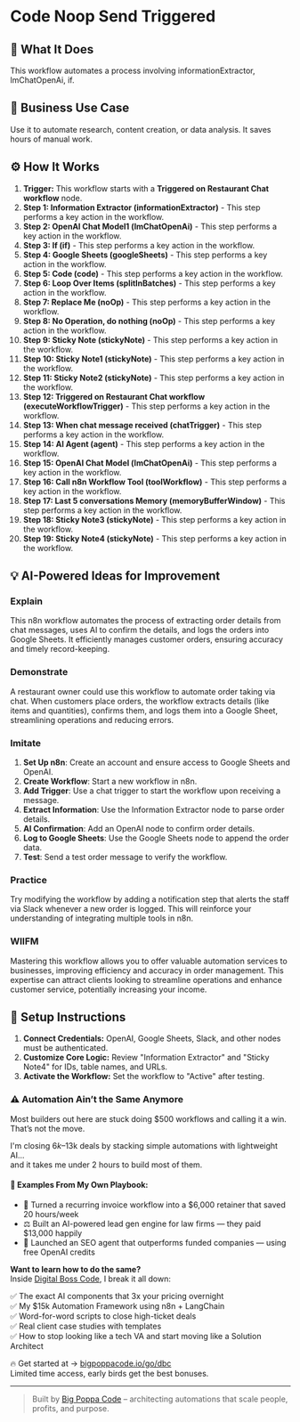 # Code Noop Send Triggered

## 🚀 What It Does
This workflow automates a process involving informationExtractor, lmChatOpenAi, if.

## 💼 Business Use Case
Use it to automate research, content creation, or data analysis. It saves hours of manual work.

## ⚙️ How It Works
1.  **Trigger:** This workflow starts with a **Triggered on Restaurant Chat workflow** node.
2. **Step 1: Information Extractor (informationExtractor)** - This step performs a key action in the workflow.
3. **Step 2: OpenAI Chat Model1 (lmChatOpenAi)** - This step performs a key action in the workflow.
4. **Step 3: If (if)** - This step performs a key action in the workflow.
5. **Step 4: Google Sheets (googleSheets)** - This step performs a key action in the workflow.
6. **Step 5: Code (code)** - This step performs a key action in the workflow.
7. **Step 6: Loop Over Items (splitInBatches)** - This step performs a key action in the workflow.
8. **Step 7: Replace Me (noOp)** - This step performs a key action in the workflow.
9. **Step 8: No Operation, do nothing (noOp)** - This step performs a key action in the workflow.
10. **Step 9: Sticky Note (stickyNote)** - This step performs a key action in the workflow.
11. **Step 10: Sticky Note1 (stickyNote)** - This step performs a key action in the workflow.
12. **Step 11: Sticky Note2 (stickyNote)** - This step performs a key action in the workflow.
13. **Step 12: Triggered on Restaurant Chat workflow (executeWorkflowTrigger)** - This step performs a key action in the workflow.
14. **Step 13: When chat message received (chatTrigger)** - This step performs a key action in the workflow.
15. **Step 14: AI Agent (agent)** - This step performs a key action in the workflow.
16. **Step 15: OpenAI Chat Model (lmChatOpenAi)** - This step performs a key action in the workflow.
17. **Step 16: Call n8n Workflow Tool (toolWorkflow)** - This step performs a key action in the workflow.
18. **Step 17: Last 5 conversations Memory (memoryBufferWindow)** - This step performs a key action in the workflow.
19. **Step 18: Sticky Note3 (stickyNote)** - This step performs a key action in the workflow.
20. **Step 19: Sticky Note4 (stickyNote)** - This step performs a key action in the workflow.

## 💡 AI-Powered Ideas for Improvement
### Explain
This n8n workflow automates the process of extracting order details from chat messages, uses AI to confirm the details, and logs the orders into Google Sheets. It efficiently manages customer orders, ensuring accuracy and timely record-keeping.

### Demonstrate
A restaurant owner could use this workflow to automate order taking via chat. When customers place orders, the workflow extracts details (like items and quantities), confirms them, and logs them into a Google Sheet, streamlining operations and reducing errors.

### Imitate
1. **Set Up n8n**: Create an account and ensure access to Google Sheets and OpenAI.
2. **Create Workflow**: Start a new workflow in n8n.
3. **Add Trigger**: Use a chat trigger to start the workflow upon receiving a message.
4. **Extract Information**: Use the Information Extractor node to parse order details.
5. **AI Confirmation**: Add an OpenAI node to confirm order details.
6. **Log to Google Sheets**: Use the Google Sheets node to append the order data.
7. **Test**: Send a test order message to verify the workflow.

### Practice
Try modifying the workflow by adding a notification step that alerts the staff via Slack whenever a new order is logged. This will reinforce your understanding of integrating multiple tools in n8n.

### WIIFM
Mastering this workflow allows you to offer valuable automation services to businesses, improving efficiency and accuracy in order management. This expertise can attract clients looking to streamline operations and enhance customer service, potentially increasing your income.

## 🔧 Setup Instructions
1. **Connect Credentials:** OpenAI, Google Sheets, Slack, and other nodes must be authenticated.
2. **Customize Core Logic:** Review "Information Extractor" and "Sticky Note4" for IDs, table names, and URLs.
3. **Activate the Workflow:** Set the workflow to "Active" after testing.

### ⚠️ Automation Ain’t the Same Anymore

Most builders out here are stuck doing $500 workflows and calling it a win.  
That’s not the move.  

I'm closing $6k–$13k deals by stacking simple automations with lightweight AI...  
and it takes me under 2 hours to build most of them.

#### 🧠 Examples From My Own Playbook:
- 🔁 Turned a recurring invoice workflow into a $6,000 retainer that saved 20 hours/week  
- ⚖️ Built an AI-powered lead gen engine for law firms — they paid $13,000 happily  
- 🚀 Launched an SEO agent that outperforms funded companies — using free OpenAI credits  

**Want to learn how to do the same?**  
Inside [Digital Boss Code](https://bigpoppacode.io/go/dbc), I break it all down:

✅ The exact AI components that 3x your pricing overnight  
✅ My $15k Automation Framework using n8n + LangChain  
✅ Word-for-word scripts to close high-ticket deals  
✅ Real client case studies with templates  
✅ How to stop looking like a tech VA and start moving like a Solution Architect  

🔥 Get started at → [bigpoppacode.io/go/dbc](https://bigpoppacode.io/go/dbc)  
Limited time access, early birds get the best bonuses.

---
> Built by [Big Poppa Code](https://bigpoppacode.io) – architecting automations that scale people, profits, and purpose.
